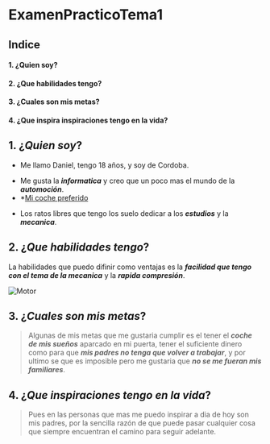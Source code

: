#  ExamenPracticoTema1
## Indice
#### 1. ¿Quien soy?
#### 2. ¿Que habilidades tengo?
#### 3. ¿Cuales son mis metas?
#### 4. ¿Que inspira inspiraciones tengo en la vida?

## 1. ¿_Quien soy_?
<p>
  
*  Me llamo Daniel, tengo 18 años, y soy de Cordoba. 
<p>
  
  * Me gusta la **_informatica_** y creo que un poco mas el mundo de la **_automoción_**.
  * *[Mi coche preferido](https://es.nissanusa.com/vehicles/sports-cars/gt-r.html)
  
<p>
  
 *  Los ratos libres que tengo los suelo dedicar a los **_estudios_** y la **_mecanica_**.

## 2. ¿_Que habilidades tengo_?
<p>

  La habilidades que puedo difinir como ventajas es la **_facilidad que tengo con el tema de la mecanica_** y la **_rapida compresión_**.

  ![Motor](https://espirituracer.com/archivos/2023/03/ford-mustang-50-gt-5.jpg)

## 3. ¿_Cuales son mis metas_?
<p>

  >Algunas de mis metas que me gustaria cumplir es el tener el **_coche de mis sueños_** aparcado en mi puerta, tener el suficiente dinero como para que **_mis padres no tenga que volver a trabajar_**, y por ultimo se que es imposible pero me gustaria que **_no se me fueran mis familiares_**.

## 4. ¿_Que inspiraciones tengo en la vida_?
<p>

  >Pues en las personas que mas me puedo inspirar a dia de hoy son mis padres, por la sencilla razón de que puede pasar cualquier cosa que siempre encuentran el camino para seguir adelante.

